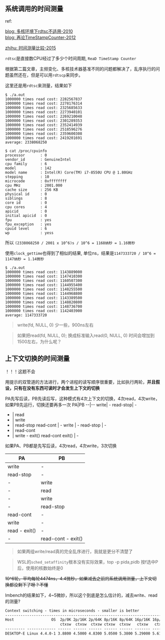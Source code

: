 
## 系统调用的时间测量

ref:

[blog: 多核环境下rdtsc不适用-2010](https://blog.csdn.net/solstice/article/details/5196544)  
[blog: 再论TimeStampCounter-2012](https://www.cnblogs.com/ralphjzhang/archive/2012/01/09/2317463.html)

[zhihu: 时间测量比较-2015](https://www.zhihu.com/question/28559933/answer/41346116)

`rdtsc`是直接数CPU经过了多少个时间周期, `ReaD TimeStamp Counter`

根据第二篇文章，主频变化、多核技术器基准不同的问题都解决了，乱序执行的问题虽然还在，但是可以用`rdtscp`来同步。


这里还是用`rdtsc`来测量，结果如下
```
$ ./a.out
1000000 times read cost: 2282567837
1000000 times read cost: 2278176314
1000000 times read cost: 2325685633
1000000 times read cost: 2273940101
1000000 times read cost: 2269210048
1000000 times read cost: 2301289353
1000000 times read cost: 2352414939
1000000 times read cost: 2518596276
1000000 times read cost: 2359600308
1000000 times read cost: 2419201691
average: 2338068250
```
```
$ cat /proc/cpuinfo 
processor       : 0
vendor_id       : GenuineIntel
cpu family      : 6
model           : 142
model name      : Intel(R) Core(TM) i7-8550U CPU @ 1.80GHz
stepping        : 10
microcode       : 0xffffffff
cpu MHz         : 2001.000
cache size      : 256 KB
physical id     : 0
siblings        : 8
core id         : 0
cpu cores       : 4
apicid          : 0
initial apicid  : 0
fpu             : yes
fpu_exception   : yes
cpuid level     : 6
wp              : yess
```

所以 `(2338068250 / 2001 x 10^6)s / 10^6 = 1168纳秒 = 1.16微秒`


使用`clock_gettime`也得到了相似的结果, 单位ns，结果是`1147333720 / 10^6 = 1147纳秒 = 1.14微秒`

```
$ ./a.out
1000000 times read cost: 1143889000
1000000 times read cost: 1147410300
1000000 times read cost: 1160507300
1000000 times read cost: 1144955400
1000000 times read cost: 1148255500
1000000 times read cost: 1144968800
1000000 times read cost: 1143389500
1000000 times read cost: 1148820800
1000000 times read cost: 1148736700
1000000 times read cost: 1142403900
average: 1147333720
```

> write(fd, NULL, 0) 少一些，900ns左右

> 如果把read(fd, NULL, 0); 换成标准输入read(0, NULL, 0) 时间会增加到1500左右，为什么呢？


## 上下文切换的时间测量

！！！这题不会

用提示的双管道的方法进行，两个进程的读写顺序很重要，比如执行两轮，**并且假设，只有在没有东西可读时才会发生上下文的切换**

PA先写后读，PB先读后写，这种模式有4次上下文的切换，4次read，4次write，如果PB先运行，切换还要再多一次
PA|PB
--|--
write| -
read-stop| -
- | read
- | write
- | read-stop
read-cont | -
write | -
read-stop | -
- | read-cont
- | write - exit()
read-cont exit() | -



如果PA、PB都是先写后读，4次read，4次write，3次切换

PA|PB
--|--
write| -
read-stop| -
- | write
- | read
- | write
- | read-stop
read-cont | -
write | -
read - exit() | -
- | read-cont - exit()

> 如果两组write/read真的完全乱序进行，我就是更分不清楚了

> WSL的`sched_setaffinity`根本没有实际效果，top -p pida,pidb 按f选中P后，使用的核数始终是0

~~10^6轮，平均每轮4474ns，4.4微秒，如果减去之前的系统调用测量，上下文切换都没剩下了呀？不懂~~


lmbench的结果如下，4~5微妙，所以这个到底是怎么估计的，减去write、read的测量?
```txt
Context switching - times in microseconds - smaller is better
-------------------------------------------------------------------------
Host                 OS  2p/0K 2p/16K 2p/64K 8p/16K 8p/64K 16p/16K 16p/64K
                         ctxsw  ctxsw  ctxsw ctxsw  ctxsw   ctxsw   ctxsw
--------- ------------- ------ ------ ------ ------ ------ ------- -------
DESKTOP-E Linux 4.4.0-1 3.8800 4.5000 4.8300 5.0500 5.3800 5.29000 5.61000
```
